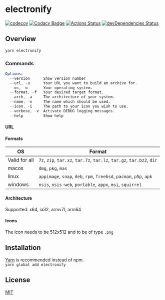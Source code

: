 # electronify

[![codecov](https://codecov.io/gh/UweStolz/electronify/branch/master/graph/badge.svg?token=WX5Gah4xXf)](https://codecov.io/gh/UweStolz/electronify)
[![Codacy Badge](https://api.codacy.com/project/badge/Grade/9ddab2ab81594166acdc333b2e5f7437)](https://www.codacy.com?utm_source=github.com&utm_medium=referral&utm_content=UweStolz/electronify&utm_campaign=Badge_Grade)
[![Actions Status](https://github.com/UweStolz/electronify/workflows/build/badge.svg)](https://github.com/UweStolz/electronify/actions)
[![devDependencies Status](https://david-dm.org/UweStolz/electronify/dev-status.svg)](https://david-dm.org/UweStolz/electronify?type=dev)

## Overview

```sh
yarn electronify
```

### Commands

```s
Options:
  --version      Show version number                                   [boolean]
  --url, -u      Your URL you want to build an archive for.             [string]
  --os, -o       Your operating system.                                 [string]
  --format, -f   Your desired target format.                            [string]
  --arch, -a     The architecture of your system.                       [string]
  --name, -n     The name which should be used.                         [string]
  --icon, -i     The path to your icon you wish to use.                 [string]
  --verbose, -v  Activate DEBUG logging messages.                      [boolean]
  --help         Show help                                             [boolean]
```

#### URL

#### Formats

| OS            | Format                                                                |
| ------------- | --------------------------------------------------------------------- |
| Valid for all | `7z`, `zip`, `tar.xz`, `tar.7z`, `tar.lz`, `tar.gz`, `tar.bz2`, `dir` |
| macos         | `dmg`, `pkg`, `mas`                                                   |
| linux         | `appimage`, `snap`, `deb`, `rpm`, `freebsd`, `pacman`, `p5p`, `apk`   |
| windows       | `nsis`, `nsis-web`, `portable`, `appx`, `msi`, `squirrel`             |

#### Architecture

Supported: x64, ia32, armv7l, arm64

#### Icons

The icon needs to be 512x512 and to be of type `.png`

## Installation

[Yarn](https://yarnpkg.com/lang/en/) is recommended instead of npm.  
`yarn global add electronify`

## License

[MIT](LICENSE.md)
